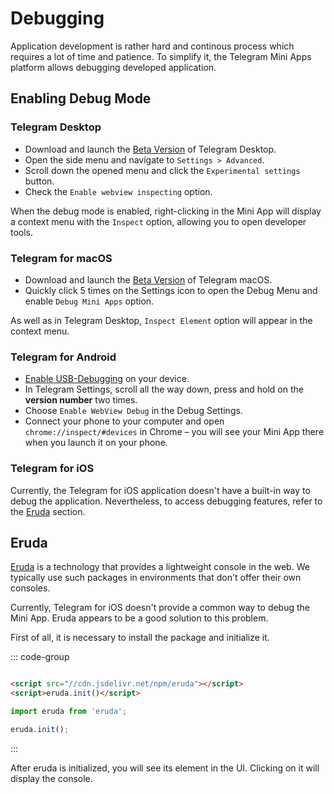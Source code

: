 # Debugging

Application development is rather hard and continous process which requires a lot of time
and patience. To simplify it, the Telegram Mini Apps platform allows debugging developed
application.

## Enabling Debug Mode

### Telegram Desktop

- Download and launch the [Beta Version](https://desktop.telegram.org/changelog#beta-version) of
  Telegram Desktop.
- Open the side menu and navigate to `Settings > Advanced`.
- Scroll down the opened menu and click the `Experimental settings` button.
- Check the `Enable webview inspecting` option.

When the debug mode is enabled, right-clicking in the Mini App will display a context menu with
the `Inspect` option, allowing you to open developer tools.

### Telegram for macOS

- Download and launch the [Beta Version](https://telegram.org/dl/macos/beta) of Telegram macOS.
- Quickly click 5 times on the Settings icon to open the Debug Menu and enable `Debug Mini Apps`
  option.

As well as in Telegram Desktop, `Inspect Element` option will appear in the context menu.

### Telegram for Android

- [Enable USB-Debugging](https://developer.chrome.com/docs/devtools/remote-debugging/) on your
  device.
- In Telegram Settings, scroll all the way down, press and hold on the **version number** two times.
- Choose `Enable WebView Debug` in the Debug Settings.
- Connect your phone to your computer and open `chrome://inspect/#devices` in Chrome – you will see
  your Mini App there when you launch it on your phone.

### Telegram for iOS

Currently, the Telegram for iOS application doesn't have a built-in way to debug the application.
Nevertheless, to access debugging features, refer to the [Eruda](#eruda) section.

## Eruda

[Eruda](https://www.npmjs.com/package/eruda) is a technology that provides a lightweight console in
the web. We typically use such packages in environments that don't offer their own consoles.

Currently, Telegram for iOS doesn't provide a common way to debug the Mini App. Eruda appears to be
a good solution to this problem.

First of all, it is necessary to install the package and initialize it.

::: code-group

```html [script tag]

<script src="//cdn.jsdelivr.net/npm/eruda"></script>
<script>eruda.init()</script>
```

```typescript [npm package]
import eruda from 'eruda';

eruda.init();
```

:::

After eruda is initialized, you will see its element in the UI. Clicking on it will display the
console.